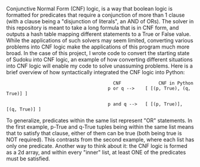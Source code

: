 Conjunctive Normal Form (CNF) logic, is a way that boolean logic is formatted for predicates that require a conjunction of more than 1 clause (with a clause being a "disjunction of literals", an AND of ORs). The solver in this repository is meant to take a long formula that is in CNF form, and outputs a hash table mapping different statements to a True or False value. While the applications of such solvers may seem limited, converting various problems into CNF logic make the applications of this program much more broad. In the case of this project, I wrote code to convert the starting state of Sudoku into CNF logic, an example of how converting different situations into CNF logic will enable my code to solve unassuming problems. Here is a brief overview of how syntactically integrated the CNF logic into Python:

                                            CNF              CNF in Python
                                          p or q -->    [ [(p, True), (q, True)] ]
                                                    
                                          p and q -->   [ [(p, True)], [(q, True)] ]
    
To generalize, predicates within the same list represent "OR" statements. In the first example, p-True and q-True tuples being within the same list means that to satisfy that clause, either of them can be true (both being true is NOT required). This contrasts from the second example, where each list has only one predicate. Another way to think about it: the CNF logic is formed as a 2d array, and within every "inner" list, at least ONE of the predicates must be satisfied.

